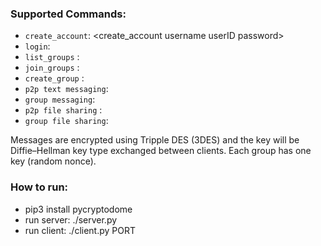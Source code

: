 

### Supported Commands:
- `create_account`: <create_account username userID password>
- `login`: <LOGIN userID password>
- `list_groups` : <LIST> 
- `join_groups` : <JOIN groupname>
- `create_group` : <CREATE groupname>
- `p2p text messaging`: <SEND userID message>
- `group messaging`: <SENDGROUP groupname1 groupname2.. message>
- `p2p file sharing` : <SEND userID FILE fileLocation>
- `group file sharing`: <SENDGROUP groupname1 groupname1... FILE filelocation>

Messages are encrypted using Tripple DES (3DES) and the key will be Diffie–Hellman key type
exchanged between clients. Each group has one key (random nonce).

### How to run:
- pip3 install pycryptodome
- run server: ./server.py 
- run client: ./client.py PORT



